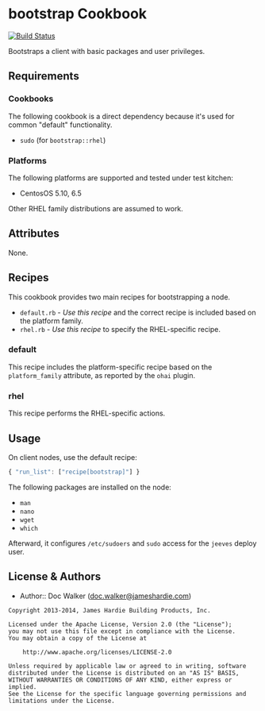 bootstrap Cookbook
==================
[![Build Status](https://travis-ci.org/jhx/cookbook-bootstrap.png?branch=master)](https://travis-ci.org/jhx/cookbook-bootstrap)

Bootstraps a client with basic packages and user privileges.


Requirements
------------
### Cookbooks
The following cookbook is a direct dependency because it's used for common "default" functionality.

- `sudo` (for `bootstrap::rhel`)

### Platforms
The following platforms are supported and tested under test kitchen:

- CentosOS 5.10, 6.5

Other RHEL family distributions are assumed to work.


Attributes
----------
None.


Recipes
-------
This cookbook provides two main recipes for bootstrapping a node.

- `default.rb` - *Use this recipe* and the correct recipe is included based on the platform family.
- `rhel.rb` - *Use this recipe* to specify the RHEL-specific recipe.

### default
This recipe includes the platform-specific recipe based on the `platform_family` attribute, as reported by the `ohai` plugin.

### rhel
This recipe performs the RHEL-specific actions.


Usage
-----
On client nodes, use the default recipe:

````javascript
{ "run_list": ["recipe[bootstrap]"] }
````

The following packages are installed on the node:

- `man`
- `nano`
- `wget`
- `which`

Afterward, it configures `/etc/sudoers` and `sudo` access for the `jeeves` deploy user.


License & Authors
-----------------
- Author:: Doc Walker (<doc.walker@jameshardie.com>)

````text
Copyright 2013-2014, James Hardie Building Products, Inc.

Licensed under the Apache License, Version 2.0 (the "License");
you may not use this file except in compliance with the License.
You may obtain a copy of the License at

    http://www.apache.org/licenses/LICENSE-2.0

Unless required by applicable law or agreed to in writing, software
distributed under the License is distributed on an "AS IS" BASIS,
WITHOUT WARRANTIES OR CONDITIONS OF ANY KIND, either express or implied.
See the License for the specific language governing permissions and
limitations under the License.
````
